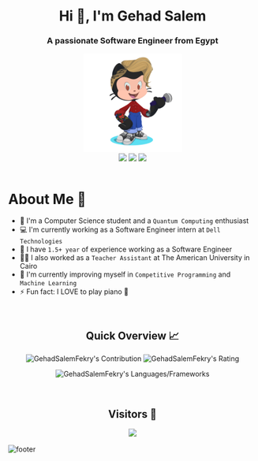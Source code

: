 <h1 align="center">Hi 👋, I'm Gehad Salem</h1>
<h3 align="center">A passionate Software Engineer from Egypt</h3>
<div align="center">
    <img src="Github.png" height="200" />
</div>

<div align="center">
    <a href="https://www.linkedin.com/in/gehad-salem/"><img src="https://img.shields.io/badge/LinkedIn-0077B5?style=for-the-badge&logo=linkedin&logoColor=white" /></a>
    <a href="mailto:GehadSalemFekry@aucegypt.edu"><img src="https://img.shields.io/badge/Gmail-D14836?style=for-the-badge&logo=gmail&logoColor=white" /></a>
    <a href="https://facebook.com/GehadSalemFekry"><img src="https://img.shields.io/badge/Facebook-1877F2?style=for-the-badge&logo=facebook&logoColor=white" /></a>
</div>

<br>

<!--
This is a ✨ _special_ ✨ repository because its `README.md` (this file) appears on your GitHub profile.

Here are some ideas to get you started:

- 🔭 I’m currently working on 
- 🌱 I’m currently learning ...
- 👯 I’m looking to collaborate on ...
- 🤔 I’m looking for help with ...
- 💬 Ask me about ...
- 📫 How to reach me: ...
- 😄 Pronouns: ...
- ⚡ Fun fact: ...
- 😎 Further more, I taught over 50 people the MERN tech stack!
-->
<h1>About Me 📌</h1>

- 👋 I'm a Computer Science student and a `Quantum Computing` enthusiast
- 💻 I'm currently working as a Software Engineer intern at `Dell Technologies`
- 🔭 I have `1.5+ year` of experience working as a Software Engineer
- 💁‍♂️ I also worked as a `Teacher Assistant` at The American University in Cairo
- 🌱 I'm currently improving myself in `Competitive Programming` and `Machine Learning`
- ⚡ Fun fact: I LOVE to play piano 🎹

<br />

<h2 align="center">Quick Overview 📈</h2>
  <p align = "center">
</p>

<p align = "center">
  <img src = "https://github-readme-stats.vercel.app/api?username=GehadSalemFekry&count_private=true&theme=dracula&hide_border=true" alt = "GehadSalemFekry's Contribution" width = 400 >
  <img src = "https://github-readme-streak-stats.herokuapp.com?user=GehadSalemFekry&count_private=true&theme=dracula&hide_border=true" alt = "GehadSalemFekry's Rating" width = 400 >
</p>

<p align = "center">
 <img src = "https://github-readme-stats.vercel.app/api/top-langs?username=GehadSalemFekry&show_icons=true&count_private=true&locale=en&layout=compact&langs_count=10&hide_border=true&bg_color=282A36&title_color=DD6387&text_color=fff&icon_color=fff" alt = "GehadSalemFekry's Languages/Frameworks" width = 400 />
</p>

<br />
<h2 align="center">Visitors 👀</h2>
<div align="center" >
  <img src="https://profile-counter.glitch.me/GehadSalemFekry/count.svg"></img>
</div>


![footer](https://capsule-render.vercel.app/api?type=waving&color=gradient&height=140&section=footer)
